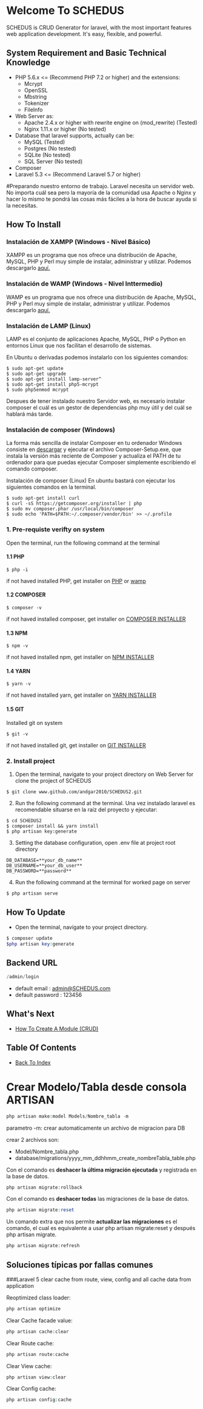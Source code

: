 # Welcome To SCHEDUS

SCHEDUS is CRUD Generator for laravel, with the most important features web application development. It's easy, flexible, and powerful.

## System Requirement and Basic Technical Knowledge
- PHP 5.6.x <= (Recommend PHP 7.2 or higher) and the extensions:
  - Mcrypt
  - OpenSSL
  - Mbstring
  - Tokenizer
  - FileInfo
- Web Server as:
  - Apache 2.4.x or higher with rewrite engine on (mod_rewrite) (Tested)
  - Nginx 1.11.x or higher (No tested)
- Database that laravel supports, actually can be:
  - MySQL (Tested)
  - Postgres (No tested)
  - SQLite (No tested)
  - SQL Server (No tested)
- Composer
- Laravel 5.3 <= (Recommend Laravel 5.7 or higher)

#Preparando nuestro entorno de trabajo.
Laravel necesita un servidor web. No importa cuál sea pero la mayoría de la comunidad usa Apache o Nginx y hacer lo mismo te pondrá las cosas más fáciles a la hora de buscar ayuda si la necesitas.

## How To Install

### Instalación de XAMPP (Windows - Nivel Básico)
XAMPP es un programa que nos ofrece una distribución de Apache, MySQL, PHP y
Perl muy simple de instalar, administrar y utilizar. Podemos descargarlo
[aquí.](https://www.apachefriends.org/es/download.html)

### Instalación de WAMP (Windows - Nivel Inttermedio)
WAMP es un programa que nos ofrece una distribución de Apache, MySQL, PHP y
Perl muy simple de instalar, administrar y utilizar. Podemos descargarlo
[aquí.](https://www.apachefriends.org/es/download.html)

### Instalación de LAMP (Linux)
LAMP es el conjunto de aplicaciones Apache, MySQL, PHP o Python en entornos
Linux que nos facilitan el desarrollo de sistemas.

En Ubuntu o derivadas podemos instalarlo con los siguientes comandos:
```shell
$ sudo apt-get update
$ sudo apt-get upgrade
$ sudo apt-get install lamp-server^
$ sudo apt-get install php5-mcrypt
$ sudo php5enmod mcrypt
```

Despues de tener instalado nuestro Servidor web, es necesario instalar composer el cuál es un gestor de dependencias php muy útil y del cuál se hablará más tarde.

### Instalación de composer (Windows)
La forma más sencilla de instalar Composer en tu ordenador Windows consiste en
[descargar](https://getcomposer.org/Composer-Setup.exe) y ejecutar el archivo
Composer-Setup.exe, que instala la versión más reciente de Composer y actualiza
el PATH de tu ordenador para que puedas ejecutar Composer simplemente escribiendo el comando composer.


Instalación de composer (Linux)
En ubuntu bastará con ejecutar los siguientes comandos en la terminal.
```shell
$ sudo apt-get install curl
$ curl -sS https://getcomposer.org/installer | php
$ sudo mv composer.phar /usr/local/bin/composer
$ sudo echo 'PATH=$PATH:~/.composer/vendor/bin' >> ~/.profile
```

### 1. Pre-requiste verifty on system
Open the terminal, run the following command at the terminal

#### 1.1 PHP
```shell
$ php -i
```
if not haved installed PHP, get installer on [PHP](www.PHP.com) or [wamp](www.wamp.com)

#### 1.2 COMPOSER
```shell
$ composer -v
```
if not haved installed composer, get installer on [COMPOSER INSTALLER](https://getcomposer.org)

#### 1.3 NPM
```shell
$ npm -v
```
if not haved installed npm, get installer on [NPM INSTALLER](www.npm.com)

#### 1.4 YARN
```shell
$ yarn -v
```
if not haved installed yarn, get installer on [YARN INSTALLER](www.yarn.com)

#### 1.5 GIT
Installed git on system

```shell
$ git -v
```
if not haved installed git, get installer on [GIT INSTALLER](www.git.com)


### 2. Install project
1. Open the terminal, navigate to your project directory on Web Server for clone
   the project of SCHEDUS

```shell
$ git clone www.github.com/andgar2010/SCHEDUS2.git
```

2. Run the following command at the terminal. Una vez instalado laravel es recomendable situarse en la raíz del proyecto y ejecutar:
```shell
$ cd SCHEDUS2
$ composer install && yarn install
$ php artisan key:generate
```

3. Setting the database configuration, open .env file at project root directory
```
DB_DATABASE=**your_db_name**
DB_USERNAME=**your_db_user**
DB_PASSWORD=**password**
```

4. Run the following command at the terminal for worked page on server
```php
$ php artisan serve
```

## How To Update
- Open the terminal, navigate to your project directory.
```php
$ composer update
$php artisan key:generate
```

## Backend URL
```php
/admin/login
```
- default email : admin@SCHEDUS.com
- default password : 123456

## What's Next
- [How To Create A Module (CRUD)](./how-to-create-module.md)

## Table Of Contents
- [Back To Index](./index.md)


# Crear Modelo/Tabla desde consola ARTISAN

```php
php artisan make:model Models/Nombre_tabla -m
```
parametro -m:
crear automaticamente un archivo de migracion para DB

crear 2 archivos son:
- Model/Nombre_tabla.php
- database/migrations/yyyy_mm_ddhhmm_create_nombreTabla_table.php


Con el comando es **deshacer la última migración ejecutada** y registrada en la
base de datos.
```php
php artisan migrate:rollback
```

Con el comando es **deshacer todas** las migraciones de la base de datos.
```php
php artisan migrate:reset
```

Un comando extra que nos permite **actualizar las migraciones** es el comando, el
cual es equivalente a usar php artisan migrate:reset y después php artisan migrate.
```php
php artisan migrate:refresh
```


## Soluciones típicas por fallas comunes

###Laravel 5 clear cache from route, view, config and all cache data from application

Reoptimized class loader:

```php
php artisan optimize
```

Clear Cache facade value:
```php
php artisan cache:clear
```

Clear Route cache:
```php
php artisan route:cache
```

Clear View cache:
```php
php artisan view:clear
```

Clear Config cache:
```php
php artisan config:cache
```
